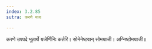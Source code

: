 ```yaml
---
index: 3.2.85
sutra: करणे यजः

---
```

करणे उपपदे भूतार्थे यजेर्णिनिः कर्तरि। सोमेनेष्टवान् सोमयाजी। अग्निष्टोमयाजी॥